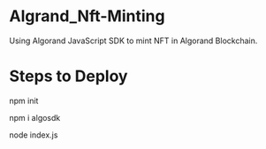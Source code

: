 # Algrand_Nft-Minting
Using Algorand JavaScript SDK to mint NFT in Algorand Blockchain.

# Steps to Deploy
 npm init

 npm i algosdk

 node index.js
